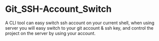 # Git_SSH-Account_Switch
A CLI tool can easy switch ssh account on your current shell, when using server you will easy switch to your git account &amp; ssh key, and control the project on the server by using your account.
